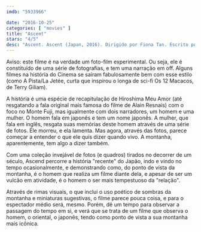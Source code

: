 ```yaml
---
imdb: "5933966"

date: "2016-10-25"
categories: [ "movies" ]
title: "Ascent"
stars: "4/5"
desc: "Ascent. Ascent (Japan, 2016). Dirigido por Fiona Tan. Escrito por Fiona Tan. Com Hiroki Hasegawa (Hiroshi)."
---
```

Aviso: este filme é na verdade um foto-film experimental. Ou seja, ele é constituído de uma série de fotografias, e tem uma narração em off. Alguns filmes na história do Cinema se saíram fabulosamente bem com esse estilo (como A Pista/La Jetée, curta que inspirou o longa de sci-fi Os 12 Macacos, de Terry Giliam).

A história é uma espécie de recapitulação de Hiroshima Meu Amor (até resgatando a fala original mais famosa do filme de Alain Resnais) com o foco no Monte Fuji, mas igualmente com dois narradores, um homem e uma mulher. O homem fala em japonês e tem um nome japonês. A mulher, que fala em inglês, resgata suas memórias deste homem através de uma série de fotos. Ele morreu, e ela lamenta. Mas agora, através das fotos, parece começar a entender o que ele quis dizer quando vivo. A montanha, aparentemente, tem algo a dizer também.

Com uma coleção invejável de fotos (e quadros) tirados no decorrer de um século, Ascend percorre a história "recente" do Japão, indo e vindo no tempo ocasionalmente, e demonstrando como, do ponto de vista da montanha, é o homem que realiza um filme diante dela, e apesar de ser um vulcão em atividade, é o homem o ser mais tempestuoso da "relação".

Através de rimas visuais, o que inclui o uso poético de sombras da montanha e miniaturas sugestivas, o filme parece pouca coisa, e para o espectador médio será, mesmo. Porém, dê um tempo para observar a passagem do tempo em si, e verá que se trata de um filme que observa o homem, o oriental, o japonês, tendo como ponto de vista a sua montanha mais icônica.

